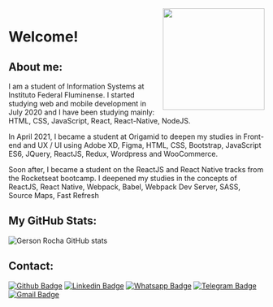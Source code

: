<img align="right" widht="200" height="200" src="https://content.gnoss.ws/imagenes/Usuarios/ImagenesCKEditor/989fc5b2-d0cc-419e-befa-c575b97b9160/c6699bd3-3658-4705-b70a-75bbd88a9f7f.png">


# Welcome!

## About me:

I am a student of Information Systems at Instituto Federal Fluminense. I started studying web and mobile development in July 2020 and I have been studying mainly: HTML, CSS, JavaScript, React, React-Native, NodeJS.

In April 2021, I became a student at Origamid to deepen my studies in Front-end and UX / UI using Adobe XD, Figma, HTML, CSS, Bootstrap, JavaScript ES6, JQuery, ReactJS, Redux, Wordpress and WooCommerce.

Soon after, I became a student on the ReactJS and React Native tracks from the Rocketseat bootcamp. I deepened my studies in the concepts of ReactJS, React Native, Webpack, Babel, Webpack Dev Server, SASS, Source Maps, Fast Refresh

## My GitHub Stats:

![Gerson Rocha GitHub stats](https://github-readme-stats.vercel.app/api?username=GersonRocha9&show_icons=true&theme=great-gatsby)

## Contact:

[![Github Badge](https://img.shields.io/badge/GitHub-100000?style=for-the-badge&logo=github&logoColor=white)](https://github.com/gersonrocha9)
[![Linkedin Badge](https://img.shields.io/badge/LinkedIn-0077B5?style=for-the-badge&logo=linkedin&logoColor=white)](https://www.linkedin.com/in/gerson-rocha-013077174/)
[![Whatsapp Badge](https://img.shields.io/badge/WhatsApp-25D366?style=for-the-badge&logo=whatsapp&logoColor=white)](https://api.whatsapp.com/send?phone=5522999534259&text=Olá!)
[![Telegram Badge](https://img.shields.io/badge/Telegram-2CA5E0?style=for-the-badge&logo=telegram&logoColor=white)](https://telegram.me/@Gerson_Rocha_9)
[![Gmail Badge](https://img.shields.io/badge/Gmail-D14836?style=for-the-badge&logo=gmail&logoColor=white)](mailto:gersonrocha9@gmail.com)
